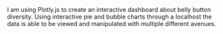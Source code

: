 I am using Plotly.js to create an interactive dashboard about belly button diversity.
Using interactive pie and bubble charts through a localhost the data is able to be viewed and manipulated with multiple different avenues.
